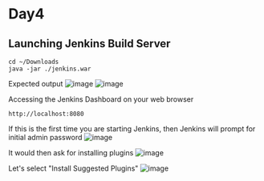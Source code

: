 # Day4

## Launching Jenkins Build Server
```
cd ~/Downloads
java -jar ./jenkins.war
```

Expected output
![image](https://github.com/tektutor/devops-nov-2023/assets/12674043/500c931e-bf3b-4311-9d7a-18d8216b11cf)
![image](https://github.com/tektutor/devops-nov-2023/assets/12674043/e14bd35d-e40b-43fb-9bcb-1d1982053976)

Accessing the Jenkins Dashboard on your web browser
```
http://localhost:8080
```

If this is the first time you are starting Jenkins, then Jenkins will prompt for initial admin password
![image](https://github.com/tektutor/devops-nov-2023/assets/12674043/95a67a4b-1117-4ebf-8968-e2671d366585)

It would then ask for installing plugins
![image](https://github.com/tektutor/devops-nov-2023/assets/12674043/08ef3275-fbb5-4ec3-8d2f-b338470d417a)

Let's select "Install Suggested Plugins"
![image](https://github.com/tektutor/devops-nov-2023/assets/12674043/1a036a2f-dd0f-4ad6-baa8-86f6f19a5ce2)
